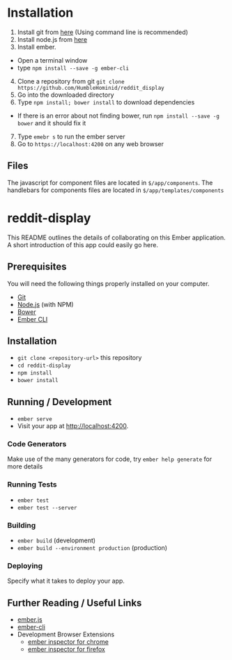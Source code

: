 # Installation
1. Install git from [here](https://desktop.github.com/) (Using command line is recommended)
2. Install node.js from [here](https://nodejs.org/en/download/)
3. Install ember.
  * Open a terminal window
  * type `npm install --save -g ember-cli`
4. Clone a repository from git `git clone https://github.com/HumbleHominid/reddit_display`
5. Go into the downloaded directory
6. Type `npm install; bower install` to download dependencies
  * If there is an error about not finding bower, run `npm install --save -g bower` and it should fix it
7. Type `emebr s` to run the ember server
8. Go to `https://localhost:4200` on any web browser


## Files
The javascript for component files are located in `$/app/components`. The handlebars for components files are located in `$/app/templates/components`

# reddit-display

This README outlines the details of collaborating on this Ember application.
A short introduction of this app could easily go here.

## Prerequisites

You will need the following things properly installed on your computer.

* [Git](https://git-scm.com/)
* [Node.js](https://nodejs.org/) (with NPM)
* [Bower](https://bower.io/)
* [Ember CLI](https://ember-cli.com/)

## Installation

* `git clone <repository-url>` this repository
* `cd reddit-display`
* `npm install`
* `bower install`

## Running / Development

* `ember serve`
* Visit your app at [http://localhost:4200](http://localhost:4200).

### Code Generators

Make use of the many generators for code, try `ember help generate` for more details

### Running Tests

* `ember test`
* `ember test --server`

### Building

* `ember build` (development)
* `ember build --environment production` (production)

### Deploying

Specify what it takes to deploy your app.

## Further Reading / Useful Links

* [ember.js](http://emberjs.com/)
* [ember-cli](https://ember-cli.com/)
* Development Browser Extensions
  * [ember inspector for chrome](https://chrome.google.com/webstore/detail/ember-inspector/bmdblncegkenkacieihfhpjfppoconhi)
  * [ember inspector for firefox](https://addons.mozilla.org/en-US/firefox/addon/ember-inspector/)

